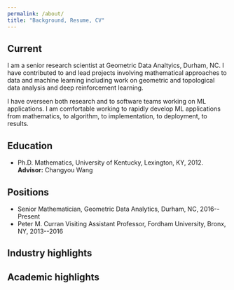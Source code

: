 ```yaml
---
permalink: /about/
title: "Background, Resume, CV"
---
```

## Current
I am a senior research scientist at Geometric Data Analtyics, Durham, NC. I have contributed to and lead projects involving mathematical approaches to data and machine learning including work on geometric and topological data analysis and deep reinforcement learning.

I have overseen both research and to software teams working on ML applications. I am comfortable working to rapidly develop ML applications from mathematics, to algorithm, to implementation, to deployment, to results.

## Education
* Ph.D. Mathematics, University of Kentucky, Lexington, KY, 2012. **Advisor:** Changyou Wang

## Positions
* Senior Mathematician, Geometric Data Analytics, Durham, NC, 2016--Present
* Peter M. Curran Visiting Assistant Professor, Fordham University, Bronx, NY, 2013--2016

## Industry highlights

## Academic highlights
